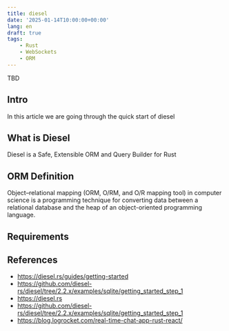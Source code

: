 ```yaml
---
title: diesel
date: '2025-01-14T10:00:00+00:00'
lang: en
draft: true
tags:
    - Rust
    - WebSockets
    - ORM
---
```


TBD

## Intro ##

In this article we are going through the quick start of diesel

## What is Diesel ##

Diesel is a Safe, Extensible ORM and Query Builder for Rust

## ORM Definition ##

Object–relational mapping (ORM, O/RM, and O/R mapping tool) in computer science is a programming technique for converting data between a relational database and the heap of an object-oriented programming language.

## Requirements ##

## References ##

* <https://diesel.rs/guides/getting-started>
* <https://github.com/diesel-rs/diesel/tree/2.2.x/examples/sqlite/getting_started_step_1>
* <https://diesel.rs>
* <https://github.com/diesel-rs/diesel/tree/2.2.x/examples/sqlite/getting_started_step_1>
* <https://blog.logrocket.com/real-time-chat-app-rust-react/>

